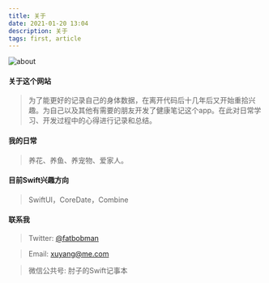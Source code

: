 ```yaml
---
title: 关于
date: 2021-01-20 13:04
description: 关于
tags: first, article
---
```


![about](/images/about.svg)

#### 关于这个网站 ####

> 为了能更好的记录自己的身体数据，在离开代码后十几年后又开始重拾兴趣。为自己以及其他有需要的朋友开发了健康笔记这个app。在此对日常学习、开发过程中的心得进行记录和总结。

#### 我的日常 ####

> 养花、养鱼、养宠物、爱家人。

#### 目前Swift兴趣方向 ####

> SwiftUI，CoreDate，Combine

#### 联系我 ####

> Twitter: [@fatbobman](https://twitter.com/fatbobman/)

> Email: [xuyang@me.com](mailto:xuyang@me.com)

> 微信公共号: 肘子的Swift记事本
